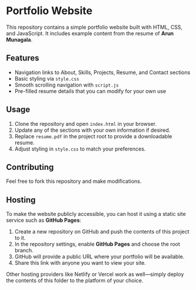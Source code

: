 # Portfolio Website

This repository contains a simple portfolio website built with HTML, CSS, and JavaScript. It includes example content from the resume of **Arun Munagala**.

## Features

- Navigation links to About, Skills, Projects, Resume, and Contact sections
- Basic styling via `style.css`
- Smooth scrolling navigation with `script.js`
- Pre-filled resume details that you can modify for your own use

## Usage

1. Clone the repository and open `index.html` in your browser.
2. Update any of the sections with your own information if desired.
3. Replace `resume.pdf` in the project root to provide a downloadable resume.
4. Adjust styling in `style.css` to match your preferences.

## Contributing

Feel free to fork this repository and make modifications.

## Hosting

To make the website publicly accessible, you can host it using a static site service such as **GitHub Pages**:

1. Create a new repository on GitHub and push the contents of this project to it.
2. In the repository settings, enable **GitHub Pages** and choose the root branch.
3. GitHub will provide a public URL where your portfolio will be available.
4. Share this link with anyone you want to view your site.

Other hosting providers like Netlify or Vercel work as well&mdash;simply deploy the contents of this folder to the platform of your choice.

